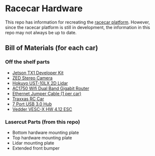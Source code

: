 Racecar Hardware
================

This repo has information for recreating the [racecar platform][racecarHomepage]. However, since the racecar platform is still in development, the information in this repo may not always be up to date.

## Bill of Materials (for each car)

### Off the shelf parts
* [Jetson TX1 Developer Kit](http://www.nvidia.com/object/jetson-tx1-dev-kit.html)
* [ZED Stereo Camera](https://www.stereolabs.com/)
* [Hokuyo UST-10LX 2D Lidar](https://acroname.com/products/HOKUYO-UST-10LX-LASER?sku=R359-UST-10LX) 
* [AC1750 Wifi Dual Band Gigabit Router](https://www.amazon.com/TP-Link-Archer-C7-Wireless-Gigabit/dp/B00BUSDVBQ)
* [Ethernet Jumper Cable (1 per car)](https://www.amazon.com/gp/product/B00EEK1114/ref=od_aui_detailpages00?ie=UTF8&psc=1)
* [Traxxas RC Car](https://www.amazon.com/Traxxas-Slash-Brushless-Course-Platinum/dp/B00A0KQH84)
* [7 Port USB 3.0 Hub](https://www.amazon.com/AmazonBasics-Port-USB-Power-Adapter/dp/B00E6GX4BG)
* [Vedder VESC-X HW 4.12 ESC](http://www.enertionboards.com/electric-skateboard-parts/vesc-x-programmable-brushless-motor-controller/)

### Lasercut Parts (from this repo)

* Bottom hardware mounting plate
* Top hardware mounting plate
* Lidar mounting plate
* Extended front bumper

[racecarHomepage]: http://racecar.mit.edu/

